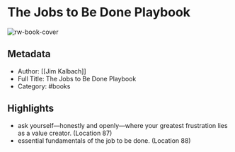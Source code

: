 # The Jobs to Be Done Playbook

![rw-book-cover](https://img1.od-cdn.com/ImageType-100/6852-1/{9AE3A57E-5F51-4AC0-AF9C-08A695CE4A40}Img100.jpg)

## Metadata
- Author: [[Jim Kalbach]]
- Full Title: The Jobs to Be Done Playbook
- Category: #books

## Highlights
- ask yourself—honestly and openly—where your greatest frustration lies as a value creator. (Location 87)
- essential fundamentals of the job to be done. (Location 88)
